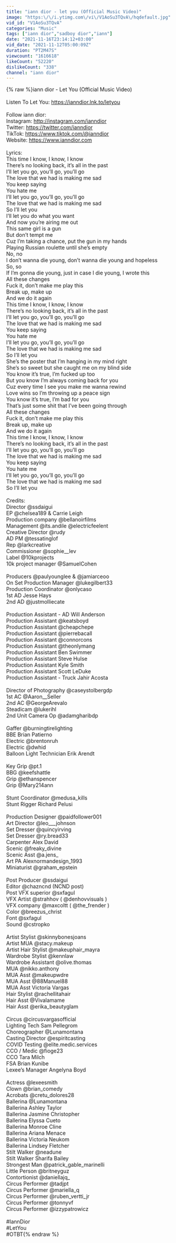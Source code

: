 ```yaml
---
title: "iann dior - let you (Official Music Video)"
image: "https:\/\/i.ytimg.com\/vi\/V1AoSu3TQvA\/hqdefault.jpg"
vid_id: "V1AoSu3TQvA"
categories: "Music"
tags: ["iann dior","sadboy dior","iann"]
date: "2021-11-16T23:14:12+03:00"
vid_date: "2021-11-12T05:00:09Z"
duration: "PT2M47S"
viewcount: "1616618"
likeCount: "52220"
dislikeCount: "338"
channel: "iann dior"
---
```

{% raw %}iann dior - Let You (Official Music Video)<br /><br />Listen To Let You: <a rel="nofollow" target="blank" href="https://ianndior.lnk.to/letyou">https://ianndior.lnk.to/letyou</a><br /><br />Follow iann dior:<br />Instagram: <a rel="nofollow" target="blank" href="http://instagram.com/ianndior">http://instagram.com/ianndior</a><br />Twitter: <a rel="nofollow" target="blank" href="https://twitter.com/ianndior">https://twitter.com/ianndior</a><br />TikTok: <a rel="nofollow" target="blank" href="https://www.tiktok.com/@ianndior">https://www.tiktok.com/@ianndior</a><br />Website: <a rel="nofollow" target="blank" href="https://www.ianndior.com">https://www.ianndior.com</a><br /><br />Lyrics:<br />This time I know, I know, I know<br />There’s no looking back, it’s all in the past<br />I’ll let you go, you’ll go, you’ll go<br />The love that we had is making me sad<br />You keep saying<br />You hate me<br />I’ll let you go, you’ll go, you’ll go<br />The love that we had is making me sad<br />So I’ll let you<br />I’ll let you do what you want<br />And now you’re airing me out<br />This same girl is a gun<br />But don’t tempt me<br />Cuz I’m taking a chance, put the gun in my hands<br />Playing Russian roulette until she’s empty<br />No, no<br />I don’t wanna die young, don’t wanna die young and hopeless<br />So, so<br />If I’m gonna die young, just in case I die young, I wrote this<br />All these changes<br />Fuck it, don’t make me play this<br />Break up, make up<br />And we do it again<br />This time I know, I know, I know<br />There’s no looking back, it’s all in the past<br />I’ll let you go, you’ll go, you’ll go<br />The love that we had is making me sad<br />You keep saying<br />You hate me<br />I’ll let you go, you’ll go, you’ll go<br />The love that we had is making me sad<br />So I’ll let you<br />She’s the poster that I’m hanging in my mind right<br />She’s so sweet but she caught me on my blind side<br />You know it’s true, I’m fucked up too<br />But you know I’m always coming back for you<br />Cuz every time I see you make me wanna rewind<br />Love wins so I’m throwing up a peace sign<br />You know it’s true, I’m bad for you<br />That’s just some shit that I’ve been going through<br />All these changes<br />Fuck it, don’t make me play this<br />Break up, make up<br />And we do it again<br />This time I know, I know, I know<br />There’s no looking back, it’s all in the past<br />I’ll let you go, you’ll go, you’ll go<br />The love that we had is making me sad<br />You keep saying<br />You hate me<br />I’ll let you go, you’ll go, you’ll go<br />The love that we had is making me sad<br />So I’ll let you<br /><br />Credits:<br />Director @ssdaigui<br />EP @chelsea189 &amp; Carrie Leigh<br />Production company @bellanoirfilms<br />Management @its.andile @electricfeelent<br />Creative Director @rudy<br />AD PM @tessatinglof<br />Rep @larkcreative<br />Commissioner @sophie__lev<br />Label @10kprojects <br />10k project manager @SamuelCohen<br /><br />Producers  @paulyounglee &amp; @jamiarceoo<br />On Set Production Manager @lukegilbert33 <br />Production Coordinator @onlycaso <br />1st AD  Jesse Hays<br />2nd AD @justmolliecate <br /><br />Production Assistant - AD Will Anderson<br />Production Assistant  @keatsboyd <br />Production Assistant @cheapchepe <br />Production Assistant  @pierrebacall <br />Production Assistant  @connorcons <br />Production Assistant @theonlymang<br />Production Assistant  Ben Swimmer <br />Production Assistant  Steve Hulse<br />Production Assistant  Kyle Smith<br />Production Assistant  Scott LeDuke<br />Production Assistant - Truck Jahir Acosta<br /><br />Director of Photography @caseystolbergdp<br />1st AC @Aaron__Seller <br />2nd AC @GeorgeArevalo <br />Steadicam @lukerihl <br />2nd Unit Camera Op @adamgharibdp <br /><br />Gaffer @burningtirelighting <br />BBE Brian Patierno <br />Electric @brentonruh <br />Electric @dwhid <br />Balloon Light Technician Erik Arendt<br /><br />Key Grip @pt.1 <br />BBG @keefshattle <br />Grip @ethanspencer <br />Grip @Mary214ann <br /><br />Stunt Coordinator @medusa_kills <br />Stunt Rigger Richard Pelusi <br /><br />Production Designer @paidfollower001<br />Art Director @leo___johnson <br />Set Dresser @quincyirving <br />Set Dresser @ry.bread33 <br />Carpenter Alex David <br />Scenic @freaky_divine <br />Scenic Asst @a.jens_ <br />Art PA Alexnormandesign_1993 <br />Miniaturist @graham_epstein <br /><br />Post Producer @ssdaigui <br />Editor @chazncnd (NCND post)<br />Post VFX superior @sxfagul <br />VFX Artist @strahhov ( @denhovvisuals )<br />VFX company @maxcoltt ( @the_frender )<br />Color @breezus_christ <br />Font @sxfagul <br />Sound @cstropko<br /><br />Artist Stylist @skinnybonesjoans <br />Artist MUA @stacy.makeup <br />Artist Hair Stylist @makeuphair_mayra<br />Wardrobe Stylist @kennlaw<br />Wardrobe Assistant @olive.thomas <br />MUA @nikko.anthony<br />MUA Asst @makeupwdre<br />MUA Asst @88Manuel88<br />MUA Asst Victoria Vargas<br />Hair Stylist @rachellitahair<br />Hair Asst @Vivalamame<br />Hair Asst @erika_beautyglam<br /><br />Circus @circusvargasofficial <br />Lighting Tech Sam Pellegrom<br />Choreographer @Lunamontana<br />Casting Director @espiritcasting<br />COVID Testing @elite.medic.services<br />CCO / Medic @fioge23<br />CCO Tara Milch<br />FSA Brian Kunibe<br />Lexee’s Manager Angelyna Boyd<br /><br />Actress @lexeesmith <br />Clown @brian_comedy <br />Acrobats @cretu_dolores28 <br />Ballerina @Lunamontana <br />Ballerina Ashley Taylor<br />Ballerina Jasmine Christopher<br />Ballerina Elyssa Cueto<br />Ballerina Monroe Cline<br />Ballerina Ariana Menace<br />Ballerina Victoria Neukom<br />Ballerina Lindsey Fletcher<br />Stilt Walker @neadune <br />Stilt Walker Sharifa Bailey<br />Strongest Man @patrick_gable_marinelli <br />Little Person @britneyguz <br />Contortionist @daniellajq_ <br />Circus Performer @tadjpt <br />Circus Performer @mariella_q <br />Circus Performer @ruben_vertti_jr <br />Circus Performer @tonnyvf <br />Circus Performer @izzypatrowicz <br /><br />#IannDior<br />#LetYou<br />#OTBT{% endraw %}
